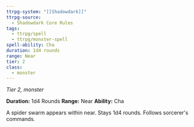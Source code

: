 ```yaml
---
ttrpg-system: "[[Shadowdark]]"
ttrpg-source:
  - Shadowdark Core Rules
tags:
  - ttrpg/spell
  - ttrpg/monster-spell
spell-ability: Cha
duration: 1d4 rounds
range: Near
tier: 2
class:
  - monster
---
```

*Tier 2, monster*

**Duration:** 1d4 Rounds
**Range:** Near
**Ability:** Cha

A spider swarm appears within near. Stays 1d4 rounds. Follows sorcerer's commands.
